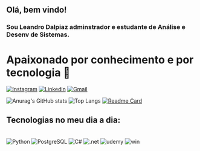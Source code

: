## Olá, bem vindo!
### Sou Leandro Dalpiaz adminstrador e estudante de Análise e Desenv de Sistemas.

# Apaixonado por conhecimento e por tecnologia 👋

[![Instagram](https://img.shields.io/badge/Instagram-E4405F?style=for-the-badge&logo=instagram&logoColor=white)](https://instagram.com/ls.dalpiaz?utm_source=qr&igshid=NGExMmI2YTkyZg%3D%3D)
[![Linkedin](https://img.shields.io/badge/LinkedIn-0077B5?style=for-the-badge&logo=linkedin&logoColor=white)](https://www.linkedin.com/in/leandro-dalpiaz-b94981222/)
[![Gmail](https://img.shields.io/badge/Gmail-D14836?style=for-the-badge&logo=gmail&logoColor=white)](lsdalpiaz@rede.ulbra.br)



![Anurag's GitHub stats](https://github-readme-stats.vercel.app/api?username=leandrodalpiaz&show_icons=true&theme=transparent)
![Top Langs](https://github-readme-stats.vercel.app/api/top-langs/?username=anuraghazra&layout=compact)
[![Readme Card](https://github-readme-stats.vercel.app/api/pin/?username=anuraghazra&repo=github-readme-stats)](https://github.com/anuraghazra/github-readme-stats)


## Tecnologias no meu dia a dia:

<div style= "display: inline_block"><br/>
  <img align="center" alt="Python" src= "https://img.shields.io/badge/Python-3776AB?style=for-the-badge&logo=python&logoColor=white"/>
  <img align="center" alt="PostgreSQL" src= "https://img.shields.io/badge/PostgreSQL-316192?style=for-the-badge&logo=postgresql&logoColor=white"/>
  <img align="center" alt="C#" src= "https://img.shields.io/badge/C%23-239120?style=for-the-badge&logo=c-sharp&logoColor=white"/>
  <img align="center" alt=".net" src= "https://img.shields.io/badge/.NET-5C2D91?style=for-the-badge&logo=.net&logoColor=white"/>
  <img align="center" alt="udemy" src= "https://img.shields.io/badge/Udemy-EC5252?style=for-the-badge&logo=Udemy&logoColor=white"/>
  <img align="center" alt="win" src= "https://img.shields.io/badge/Windows-0078D6?style=for-the-badge&logo=windows&logoColor=white"/>
</div>






  







